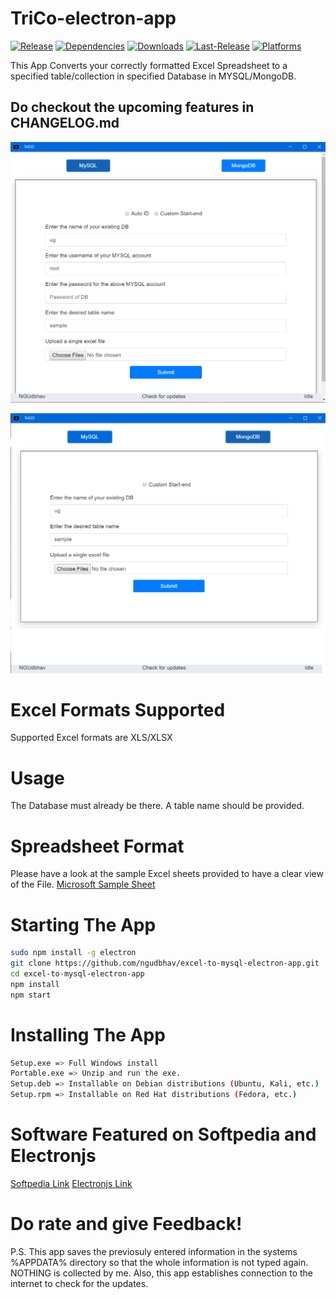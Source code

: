 # TriCo-electron-app

[![Release](https://img.shields.io/badge/Release-2.5.1-green.svg)](https://github.com/ngudbhav/TriCo-electron-app/releases)
[![Dependencies](https://img.shields.io/david/ngudbhav/TriCo-electron-app.svg)](https://github.com/ngudbhav/TriCo-electron-app/blob/master/package.json)
[![Downloads](https://img.shields.io/github/downloads/ngudbhav/TriCo-electron-app/total.svg)](https://github.com/ngudbhav/TriCo-electron-app/releases)
[![Last-Release](https://img.shields.io/github/release-date/ngudbhav/TriCo-electron-app.svg)](https://github.com/ngudbhav/TriCo-electron-app/releases)
[![Platforms](https://img.shields.io/badge/platform-win%20%7C%20deb%20%7C%20rpm-green.svg)](https://github.com/ngudbhav/TriCo-electron-app/releases)

This App Converts your correctly formatted Excel Spreadsheet to a specified table/collection in specified Database in MYSQL/MongoDB.

## Do checkout the upcoming features in CHANGELOG.md

![mysql.png](images/screenshots/mysql.png)

![mongo.png](images/screenshots/mongo.png)

# Excel Formats Supported
Supported Excel formats are XLS/XLSX

# Usage
The Database must already be there. A table name should be provided.

# Spreadsheet Format
Please have a look at the sample Excel sheets provided to have a clear view of the File. <a href="https://go.microsoft.com/fwlink/?LinkID=521962">Microsoft Sample Sheet</a>

# Starting The App
```sh
sudo npm install -g electron
git clone https://github.com/ngudbhav/excel-to-mysql-electron-app.git
cd excel-to-mysql-electron-app
npm install
npm start
```

# Installing The App
```sh
Setup.exe => Full Windows install
Portable.exe => Unzip and run the exe.
Setup.deb => Installable on Debian distributions (Ubuntu, Kali, etc.)
Setup.rpm => Installable on Red Hat distributions (Fedora, etc.) 
```

# Software Featured on Softpedia and Electronjs
<a href="https://www.softpedia.com/get/Internet/Servers/Database-Utils/TriCO.shtml">Softpedia Link</a>
<a href="https://electronjs.org/apps/trico">Electronjs Link</a>

# Do rate and give Feedback!

P.S. This app saves the previosuly entered information in the systems %APPDATA% directory so that the whole information is not typed again.
NOTHING is collected by me. Also, this app establishes connection to the internet to check for the updates.

